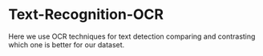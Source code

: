 # Text-Recognition-OCR
Here we use OCR techniques for text detection comparing and contrasting which one is better for our dataset.

